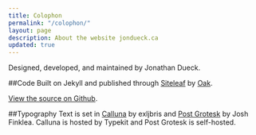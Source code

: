 ```yaml
---
title: Colophon
permalink: "/colophon/"
layout: page
description: About the website jondueck.ca
updated: true
---
```


Designed, developed, and maintained by Jonathan Dueck.

##Code
Built on Jekyll and published through [Siteleaf](http://siteleaf.com) by [Oak](http://oak.is).

[View the source on Github](https://github.com/jondueck/jondueck.ca).

##Typography
Text is set in [Calluna](http://www.exljbris.com/calluna.html) by exljbris and [Post Grotesk](https://vllg.com/incubator/post-grotesk) by Josh Finklea. Calluna is hosted by Typekit and Post Grotesk is self-hosted.
